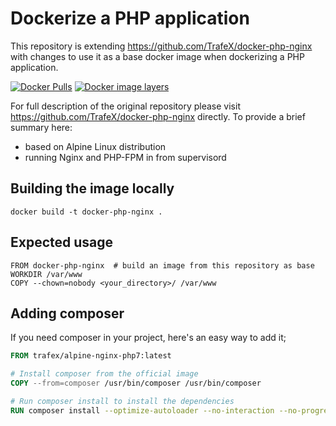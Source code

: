 # Dockerize a PHP application

This repository is extending https://github.com/TrafeX/docker-php-nginx with changes to use it as a base docker image when dockerizing a PHP application.

[![Docker Pulls](https://img.shields.io/docker/pulls/trafex/alpine-nginx-php7.svg)](https://hub.docker.com/r/trafex/alpine-nginx-php7/)
[![Docker image layers](https://images.microbadger.com/badges/image/trafex/alpine-nginx-php7.svg)](https://microbadger.com/images/trafex/alpine-nginx-php7)

For full description of the original repository please visit https://github.com/TrafeX/docker-php-nginx directly. To provide a brief summary here:
* based on Alpine Linux distribution
* running Nginx and PHP-FPM in from supervisord

## Building the image locally

```
docker build -t docker-php-nginx .
```

## Expected usage

```
FROM docker-php-nginx  # build an image from this repository as base
WORKDIR /var/www
COPY --chown=nobody <your_directory>/ /var/www
```

## Adding composer

If you need composer in your project, here's an easy way to add it;

```dockerfile
FROM trafex/alpine-nginx-php7:latest

# Install composer from the official image
COPY --from=composer /usr/bin/composer /usr/bin/composer

# Run composer install to install the dependencies
RUN composer install --optimize-autoloader --no-interaction --no-progress
```